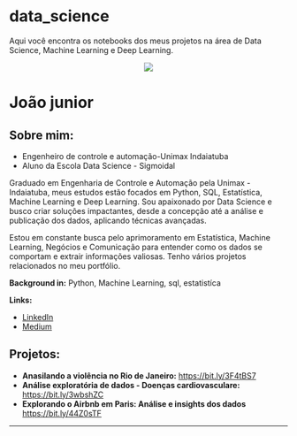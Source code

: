 # data_science
Aqui você encontra os notebooks dos meus projetos na área de Data Science, Machine Learning e Deep Learning.

<p align="center">
  <img src="https://github.com/joaodrj/data_science/blob/main/img/banner.png" >
</p>

# João junior


## Sobre mim:

* Engenheiro de controle e automação-Unimax Indaiatuba
* Aluno da Escola Data Science - Sigmoidal

Graduado em Engenharia de Controle e Automação pela Unimax - Indaiatuba, meus estudos estão focados em Python, SQL, Estatística, Machine Learning e Deep Learning. Sou apaixonado por Data Science e busco criar soluções impactantes, desde a concepção até a análise e publicação dos dados, aplicando técnicas avançadas.

Estou em constante busca pelo aprimoramento em Estatística, Machine Learning, Negócios e Comunicação para entender como os dados se comportam e extrair informações valiosas. Tenho vários projetos relacionados no meu portfólio.

**Background in:** Python, Machine Learning, sql, estatistíca

**Links:**
* [LinkedIn](https://www.linkedin.com/in/jo%C3%A3o-jr-328215118/)
* [Medium](https://medium.com/@joaojr)


## Projetos:

* **Anasilando a violência no Rio de Janeiro:** https://bit.ly/3F4tBS7
* **Análise exploratória de dados - Doenças cardiovasculare:** https://bit.ly/3wbshZC
* **Explorando o Airbnb em Paris: Análise e insights dos dados** https://bit.ly/44Z0sTF

---




